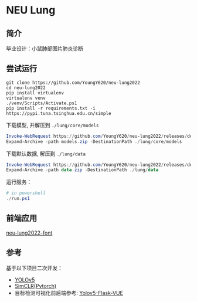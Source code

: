 # NEU Lung

## 简介

毕业设计：小鼠肺部图片肺炎诊断

## 尝试运行

```shell
git clone https://github.com/YoungY620/neu-lung2022
cd neu-lung2022
pip install virtualenv
virtualenv venv
./venv/Scripts/Activate.ps1
pip install -r requirements.txt -i https://pypi.tuna.tsinghua.edu.cn/simple
```

下载模型, 并解压到 `./lung/core/models`

```powershell
Invoke-WebRequest https://github.com/YoungY620/neu-lung2022/releases/download/v0.4/models.zip -outfile models.zip
Expand-Archive -path models.zip -DestinationPath ./lung/core/models
```

下载默认数据, 解压到 `./lung/data`

```powershell
Invoke-WebRequest https://github.com/YoungY620/neu-lung2022/releases/download/v0.4/data.zip -outfile data.zip
Expand-Archive -path data.zip -DestinationPath ./lung/data
```

运行服务：

```powershell
# in powershell
./run.ps1
```

## 前端应用

[neu-lung2022-font](https://github.com/YoungY620/neu-lung2022-front)

## 参考

基于以下项目二次开发：

- [YOLOv5](https://github.com/ultralytics/yolov5)
- [SimCLR(Pytorch)](https://github.com/sthalles/SimCLR)
- 目标检测可视化前后端参考: [Yolov5-Flask-VUE](https://github.com/Sharpiless/Yolov5-Flask-VUE/blob/master/back-end/app.py)
